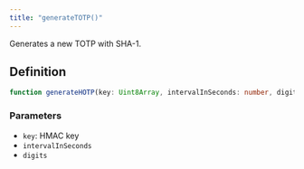 ```yaml
---
title: "generateTOTP()"
---
```


Generates a new TOTP with SHA-1.

## Definition

```ts
function generateHOTP(key: Uint8Array, intervalInSeconds: number, digits: number): string;
```

### Parameters

- `key`: HMAC key
- `intervalInSeconds`
- `digits`
